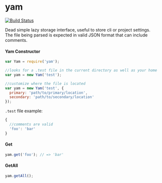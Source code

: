 yam
====

[![Build Status](https://travis-ci.org/twokul/yam.svg)](https://travis-ci.org/twokul/yam)

Dead simple lazy storage interface, useful to store cli or project settings. The file being parsed is expected in valid JSON format that can include comments.

#### Yam Constructor
```javascript
var Yam = require('yam');

//looks for a .test file in the current directory as well as your home directory
var yam = new Yam('test');

//customize where the file is located
var yam = new Yam('test', {
  primary: 'path/to/primary/location',
  secondary: 'path/to/secondary/location'
});
```

`.test` file example:
```javascript
{
  //comments are valid
  'foo': 'bar'
}
```

#### Get

```javascript
yam.get('foo'); // => 'bar'
```
#### GetAll

```javascript
yam.getAll();
```
